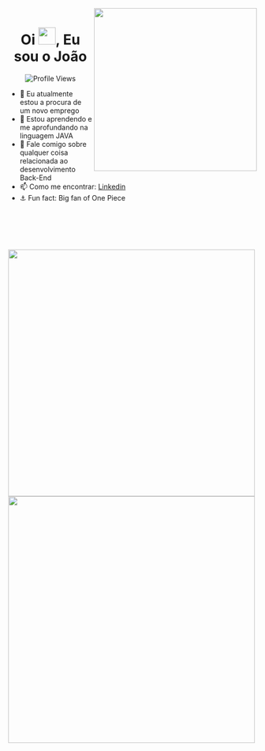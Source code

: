 <img align="right" height="330em" src="https://user-images.githubusercontent.com/85787158/211084017-8f2996aa-15d6-4531-a205-d9f18db99d74.png" />
<h1 align="center">Oi <img src="https://raw.githubusercontent.com/kaueMarques/kaueMarques/master/hi.gif" width="35px">, Eu sou o João </h1>
 
<p align="center"><img src="https://komarev.com/ghpvc/?username=devjoaovl&color=yellow" alt="Profile Views"/></p>  
 
 + 🔭 Eu atualmente estou a procura de um novo emprego
 + 🌱 Estou aprendendo e me aprofundando na linguagem JAVA
 + 💬 Fale comigo sobre qualquer coisa relacionada ao desenvolvimento Back-End
 + 📫 Como me encontrar: [Linkedin](https://www.linkedin.com/in/vitordevv/)
 + ⚓ Fun fact: Big fan of One Piece 
 
 <br>
 <br>
 <br>
 <br>
 
 <p>
 <img width="500em" src="https://github-readme-stats.vercel.app/api?username=devjoaovl&show_icons=true&theme=tokyonight"/>
 <img width="500em" src="https://github-readme-stats.vercel.app/api/top-langs/?username=devjoaovl&layout=compact&theme=tokyonight&langs_count=10"/>
 
 </p>
